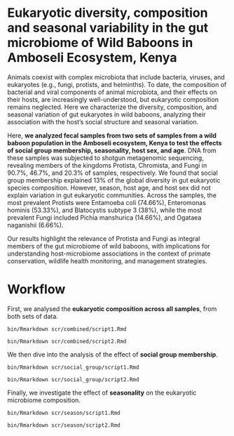 # Eukaryotic diversity, composition and seasonal variability in the gut microbiome of Wild Baboons in Amboseli Ecosystem, Kenya

Animals coexist with complex microbiota that include bacteria, viruses, and eukaryotes (e.g., fungi, protists, and helminths). To date, the composition of bacterial and viral components of animal microbiota, and their effects on their hosts, are increasingly well-understood, but eukaryotic composition remains neglected. Here we characterize the diversity, composition, and seasonal variation of gut eukaryotes in wild baboons, analyzing their association with the host’s social structure and seasonal variation. 

Here, **we analyzed fecal samples from two sets of samples from a wild baboon population in the Amboseli ecosystem, Kenya to test the effects of social group membership, seasonality, host sex, and age**. DNA from these samples was subjected to shotgun metagenomic sequencing, revealing members of the kingdoms Protista, Chromista, and Fungi in 90.7%, 46.7%, and 20.3% of samples, respectively. We found that social group membership explained 13% of the global diversity in gut eukaryotic species composition. However, season, host age, and host sex did not explain variation in gut eukaryotic communities. Across the samples, the most prevalent Protists were Entamoeba coli (74.66%), Enteromonas hominis (53.33%), and Blatocystis subtype 3 (38%), while the most prevalent Fungi included Pichia manshurica (14.66%), and Ogataea naganishii (6.66%). 

Our results highlight the relevance of Protista and Fungi as integral members of the gut microbiome of wild baboons, with implications for understanding host-microbiome associations in the context of primate conservation, wildlife health monitoring, and management strategies.

# Workflow
First, we analysed the **eukaryotic composition across all samples**, from both sets of data.

`bin/Rmarkdown scr/combined/script1.Rmd`

`bin/Rmarkdown scr/combined/script2.Rmd`

We then dive into the analysis of the effect of **social group membership**.

`bin/Rmarkdown scr/social_group/script1.Rmd`

`bin/Rmarkdown scr/social_group/script2.Rmd`

Finally, we investigate the effect of **seasonality** on the eukaryotic microbiome composition. 

`bin/Rmarkdown scr/season/script1.Rmd`

`bin/Rmarkdown scr/season/script2.Rmd`
